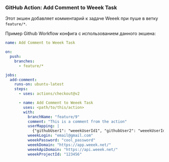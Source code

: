 ### GitHub Action: Add Comment to Weeek Task

Этот экшен добавляет комментарий к задаче Weeek при пуше в ветку `feature/*`.

Пример Github Workflow конфига с использованием данного экшена:

```yaml
name: Add Comment to Weeek Task

on:
  push:
    branches:
      - feature/*

jobs:
  add-comment:
    runs-on: ubuntu-latest
    steps:
      - uses: actions/checkout@v2

      - name: Add Comment to Weeek Task
        uses: <path/to/this/action>
        with:
          branchName: "feature/9"
          comment: "This is a comment from the action"
          userMapping: |
            {"githubUser1": "weeekUserId1", "githubUser2": "weeekUserId2"}
          weeekLogin: "email@gmail.com"
          weeekPassword: "cool_password"
          weeekDomain: "https://app.weeek.net/"
          weeekApiDomain: "https://api.weeek.net/"
          weeekProjectId: "123456"
